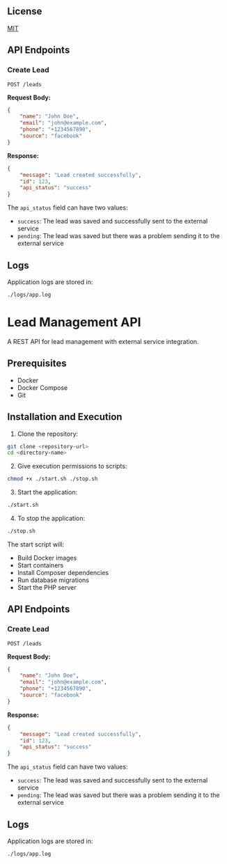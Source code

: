 ## License

[MIT](https://opensource.org/licenses/MIT)

## API Endpoints

### Create Lead
```http
POST /leads
```

**Request Body:**
```json
{
    "name": "John Doe",
    "email": "john@example.com",
    "phone": "+1234567890",
    "source": "facebook"
}
```

**Response:**
```json
{
    "message": "Lead created successfully",
    "id": 123,
    "api_status": "success"
}
```

The `api_status` field can have two values:
- `success`: The lead was saved and successfully sent to the external service
- `pending`: The lead was saved but there was a problem sending it to the external service

## Logs

Application logs are stored in:
```
./logs/app.log
```

# Lead Management API

A REST API for lead management with external service integration.

## Prerequisites

- Docker
- Docker Compose
- Git

## Installation and Execution

1. Clone the repository:
```bash
git clone <repository-url>
cd <directory-name>
```

2. Give execution permissions to scripts:
```bash
chmod +x ./start.sh ./stop.sh
```

3. Start the application:
```bash
./start.sh
```

4. To stop the application:
```bash
./stop.sh
```

The start script will:
- Build Docker images
- Start containers
- Install Composer dependencies
- Run database migrations
- Start the PHP server

## API Endpoints

### Create Lead
```http
POST /leads
```

**Request Body:**
```json
{
    "name": "John Doe",
    "email": "john@example.com",
    "phone": "+1234567890",
    "source": "facebook"
}
```

**Response:**
```json
{
    "message": "Lead created successfully",
    "id": 123,
    "api_status": "success"
}
```

The `api_status` field can have two values:
- `success`: The lead was saved and successfully sent to the external service
- `pending`: The lead was saved but there was a problem sending it to the external service

## Logs

Application logs are stored in:
```
./logs/app.log
```